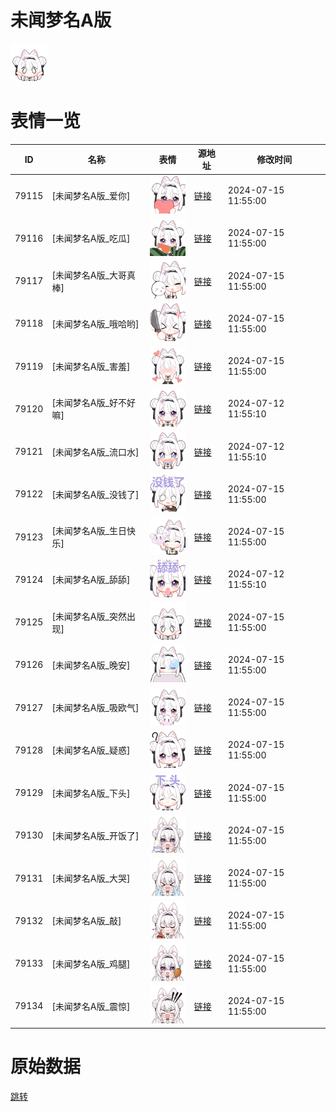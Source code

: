 # 未闻梦名A版

<img src="./cover.png" height="60" alt="cover" />

# 表情一览

|ID|名称|表情|源地址|修改时间|
|----|----|----|----|----|
|79115|[未闻梦名A版_爱你]|<img src="./pic/079115_%5B未闻梦名A版_爱你%5D.png" height="60" alt="爱你"/>|[链接](https://i0.hdslb.com/bfs/garb/c7b5fca12dd92192f08e8eafb1f195c0542dc9eb.png)|2024-07-15 11:55:00|
|79116|[未闻梦名A版_吃瓜]|<img src="./pic/079116_%5B未闻梦名A版_吃瓜%5D.png" height="60" alt="吃瓜"/>|[链接](https://i0.hdslb.com/bfs/garb/5196a25f4c238a7c71cbaccecefb446ef07aaa90.png)|2024-07-15 11:55:00|
|79117|[未闻梦名A版_大哥真棒]|<img src="./pic/079117_%5B未闻梦名A版_大哥真棒%5D.png" height="60" alt="大哥真棒"/>|[链接](https://i0.hdslb.com/bfs/garb/30c222a36a8e0f960fda8a1b1c7e7f1d88cf8770.png)|2024-07-15 11:55:00|
|79118|[未闻梦名A版_哦哈哟]|<img src="./pic/079118_%5B未闻梦名A版_哦哈哟%5D.png" height="60" alt="哦哈哟"/>|[链接](https://i0.hdslb.com/bfs/garb/7e39fcb234387afdb57c583748f75d9a04ce3689.png)|2024-07-15 11:55:00|
|79119|[未闻梦名A版_害羞]|<img src="./pic/079119_%5B未闻梦名A版_害羞%5D.png" height="60" alt="害羞"/>|[链接](https://i0.hdslb.com/bfs/garb/a144cd2ab8bd4ea2d4b2c551db029d3c0658757b.png)|2024-07-15 11:55:00|
|79120|[未闻梦名A版_好不好嘛]|<img src="./pic/079120_%5B未闻梦名A版_好不好嘛%5D.png" height="60" alt="好不好嘛"/>|[链接](https://i0.hdslb.com/bfs/garb/bb50148b88b06c5e68b897880988a185eb3b3a57.png)|2024-07-12 11:55:10|
|79121|[未闻梦名A版_流口水]|<img src="./pic/079121_%5B未闻梦名A版_流口水%5D.png" height="60" alt="流口水"/>|[链接](https://i0.hdslb.com/bfs/garb/0b4acb66c94f54162f4e48a618791e1cf7226095.png)|2024-07-12 11:55:10|
|79122|[未闻梦名A版_没钱了]|<img src="./pic/079122_%5B未闻梦名A版_没钱了%5D.png" height="60" alt="没钱了"/>|[链接](https://i0.hdslb.com/bfs/garb/a01e5a17172a56a4f88533e41f9800e32145a76f.png)|2024-07-15 11:55:00|
|79123|[未闻梦名A版_生日快乐]|<img src="./pic/079123_%5B未闻梦名A版_生日快乐%5D.png" height="60" alt="生日快乐"/>|[链接](https://i0.hdslb.com/bfs/garb/bbf9d91ac27a0f0d67ad5ff81ebd0a12811f1e33.png)|2024-07-15 11:55:00|
|79124|[未闻梦名A版_舔舔]|<img src="./pic/079124_%5B未闻梦名A版_舔舔%5D.png" height="60" alt="舔舔"/>|[链接](https://i0.hdslb.com/bfs/garb/69925682bcbf20c0c4a4f5a93503746f91262164.png)|2024-07-12 11:55:10|
|79125|[未闻梦名A版_突然出现]|<img src="./pic/079125_%5B未闻梦名A版_突然出现%5D.png" height="60" alt="突然出现"/>|[链接](https://i0.hdslb.com/bfs/garb/758026438184dfaff2d4889a2debfd60df7c3752.png)|2024-07-15 11:55:00|
|79126|[未闻梦名A版_晚安]|<img src="./pic/079126_%5B未闻梦名A版_晚安%5D.png" height="60" alt="晚安"/>|[链接](https://i0.hdslb.com/bfs/garb/0dd77147d832dada6fd735a7f6e0ec383de00d69.png)|2024-07-15 11:55:00|
|79127|[未闻梦名A版_吸欧气]|<img src="./pic/079127_%5B未闻梦名A版_吸欧气%5D.png" height="60" alt="吸欧气"/>|[链接](https://i0.hdslb.com/bfs/garb/58b2be0024d5e026f15cd7e79ff6246181db4be3.png)|2024-07-15 11:55:00|
|79128|[未闻梦名A版_疑惑]|<img src="./pic/079128_%5B未闻梦名A版_疑惑%5D.png" height="60" alt="疑惑"/>|[链接](https://i0.hdslb.com/bfs/garb/de4a568eef8c91aa3292e8698b0e6e2cc953ed2c.png)|2024-07-15 11:55:00|
|79129|[未闻梦名A版_下头]|<img src="./pic/079129_%5B未闻梦名A版_下头%5D.png" height="60" alt="下头"/>|[链接](https://i0.hdslb.com/bfs/garb/1f57f1130ce67c08a3d3431b3e5decf59715a6ad.png)|2024-07-15 11:55:00|
|79130|[未闻梦名A版_开饭了]|<img src="./pic/079130_%5B未闻梦名A版_开饭了%5D.png" height="60" alt="开饭了"/>|[链接](https://i0.hdslb.com/bfs/garb/18bbbb3a3c6b8e806592a3b958fb4bb4289a7633.png)|2024-07-15 11:55:00|
|79131|[未闻梦名A版_大哭]|<img src="./pic/079131_%5B未闻梦名A版_大哭%5D.png" height="60" alt="大哭"/>|[链接](https://i0.hdslb.com/bfs/garb/7b553d9c87e20f9d123537953723091627d47f3c.png)|2024-07-15 11:55:00|
|79132|[未闻梦名A版_敲]|<img src="./pic/079132_%5B未闻梦名A版_敲%5D.png" height="60" alt="敲"/>|[链接](https://i0.hdslb.com/bfs/garb/58251002bb418caf8efb8430199ceef2f8ba5009.png)|2024-07-15 11:55:00|
|79133|[未闻梦名A版_鸡腿]|<img src="./pic/079133_%5B未闻梦名A版_鸡腿%5D.png" height="60" alt="鸡腿"/>|[链接](https://i0.hdslb.com/bfs/garb/04654c7bffd3aee27492493284a8757fa6972a23.png)|2024-07-15 11:55:00|
|79134|[未闻梦名A版_震惊]|<img src="./pic/079134_%5B未闻梦名A版_震惊%5D.png" height="60" alt="震惊"/>|[链接](https://i0.hdslb.com/bfs/garb/44623390bc8e808b8a14a6489961538f5dc476ad.png)|2024-07-15 11:55:00|

# 原始数据

[跳转](./raw.json)

